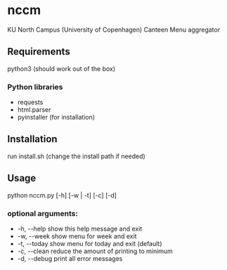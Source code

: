 # nccm
KU North Campus (University of Copenhagen) Canteen Menu aggregator
## Requirements
python3 (should work out of the box)
### Python libraries
* requests
* html.parser
* pyinstaller (for installation)
## Installation
run install.sh (change the install path if needed)
## Usage
python nccm.py [-h] [-w | -t] [-c] [-d]
### optional arguments:
* -h, --help   show this help message and exit
* -w, --week   show menu for week and exit
* -t, --today  show menu for today and exit (default)
* -c, --clean  reduce the amount of printing to minimum
* -d, --debug  print all error messages
